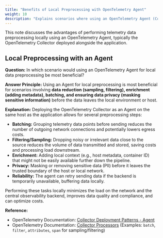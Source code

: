 ```yaml
---
title: "Benefits of Local Preprocessing with OpenTelemetry Agent"
weight: 10
description: "Explains scenarios where using an OpenTelemetry Agent (Collector) for local data preprocessing is advantageous."
---
```


This note discusses the advantages of performing telemetry data preprocessing locally using an OpenTelemetry Agent, typically the OpenTelemetry Collector deployed alongside the application.

## Local Preprocessing with an Agent

**Question:** In which scenario would using an OpenTelemetry Agent for local data preprocessing be most beneficial?

**Answer Principle:** Using an Agent for local preprocessing is most beneficial for scenarios involving **data reduction (sampling, filtering), enrichment (adding metadata), batching, and ensuring data privacy (masking sensitive information)** before the data leaves the local environment or host.

**Explanation:**
Deploying the OpenTelemetry Collector as an Agent on the same host as the application allows for several preprocessing steps:

- **Batching:** Grouping telemetry data points before sending reduces the number of outgoing network connections and potentially lowers egress costs.
- **Filtering/Sampling:** Dropping noisy or irrelevant data close to the source reduces the volume of data transmitted and stored, saving costs and processing load downstream.
- **Enrichment:** Adding local context (e.g., host metadata, container ID) that might not be easily available further down the pipeline.
- **Privacy:** Masking or removing sensitive data (PII) before it leaves the trusted boundary of the host or local network.
- **Reliability:** The agent can retry sending data if the backend is temporarily unavailable, buffering data locally.

Performing these tasks locally minimizes the load on the network and the central observability backend, improves data quality and compliance, and can optimize costs.

**Reference:**

- OpenTelemetry Documentation: [Collector Deployment Patterns - Agent](https://opentelemetry.io/docs/collector/deployment/#agent)
- OpenTelemetry Documentation: [Collector Processors](https://opentelemetry.io/docs/collector/configuration/#processors) (Examples: `batch`, `filter`, `attributes`, `span` for sampling/filtering)

